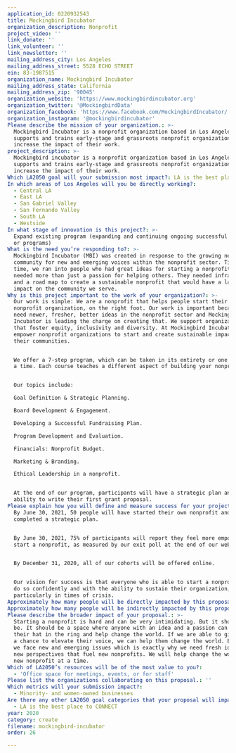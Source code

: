 ```yaml
---
application_id: 0220932543
title: Mockingbird Incubator
organization_description: Nonprofit
project_video: ''
link_donate: ''
link_volunteer: ''
link_newsletter: ''
mailing_address_city: Los Angeles
mailing_address_street: 5528 ECHO STREET
ein: 83-1987515
organization_name: Mockingbird Incubator
mailing_address_state: California
mailing_address_zip: '90045'
organization_website: 'https://www.mockingbirdincubator.org'
organization_twitter: '@MockingbirdData'
organization_facebook: 'https://www.facebook.com/MockingbirdIncubator/'
organization_instagram: '@mockingbirdincubator'
Please describe the mission of your organization.: >-
  Mockingbird Incubator is a nonprofit organization based in Los Angeles that
  supports and trains early-stage and grassroots nonprofit organizations to
  increase the impact of their work.
project_description: >-
  Mockingbird incubator is a nonprofit organization based in Los Angeles that
  supports and trains early-stage and grassroots nonprofit organizations to
  increase the impact of their work.
Which LA2050 goal will your submission most impact?: LA is the best place to CREATE
In which areas of Los Angeles will you be directly working?:
  - Central LA
  - East LA
  - San Gabriel Valley
  - San Fernando Valley
  - South LA
  - Westside
In what stage of innovation is this project?: >-
  Expand existing program (expanding and continuing ongoing successful projects
  or programs)
What is the need you’re responding to?: >-
  Mockingbird Incubator (MBI) was created in response to the growing need in our
  community for new and emerging voices within the nonprofit sector. Time after
  time, we ran into people who had great ideas for starting a nonprofit but
  needed more than just a passion for helping others. They needed infrastructure
  and a road map to create a sustainable nonprofit that would have a lasting
  impact on the community we serve. 
Why is this project important to the work of your organization?: >-
  Our work is simple: We are a nonprofit that helps people start their own
  nonprofit organization, on the right foot. Our work is important because we
  need newer, fresher, better ideas in the nonprofit sector and Mockingbird
  Incubator is leading the charge on creating that. We support organizations
  that foster equity, inclusivity and diversity. At Mockingbird Incubator, we
  empower nonprofit organizations to start and create sustainable impact in
  their communities. 


  We offer a 7-step program, which can be taken in its entirety or one class at
  a time. Each course teaches a different aspect of building your nonprofit. 


  Our topics include:

  Goal Definition & Strategic Planning.

  Board Development & Engagement.

  Developing a Successful Fundraising Plan.

  Program Development and Evaluation.

  Financials: Nonprofit Budget.

  Marketing & Branding.

  Ethical Leadership in a nonprofit.


  At the end of our program, participants will have a strategic plan and the
  ability to write their first grant proposal. 
Please explain how you will define and measure success for your project.: >-
  By June 30, 2021, 50 people will have started their own nonprofit and
  completed a strategic plan.


  By June 30, 2021, 75% of participants will report they feel more empowered to
  start a nonprofit, as measured by our exit poll at the end of our webinars. 


  By December 31, 2020, all of our cohorts will be offered online.  


  Our vision for success is that everyone who is able to start a nonprofit, may
  do so confidently and with the ability to sustain their organization,
  particularly in times of crisis. 
Approximately how many people will be directly impacted by this proposal?: '50'
Approximately how many people will be indirectly impacted by this proposal?: '1000'
Please describe the broader impact of your proposal.: >-
  Starting a nonprofit is hard and can be very intimidating. But it shouldn't
  be. It should be a space where anyone with an idea and a passion can throw
  their hat in the ring and help change the world. If we are able to give people
  a chance to elevate their voice, we can help them change the world. Every day,
  we face new and emerging issues which is exactly why we need fresh ideas and
  new perspectives that fuel new nonprofits. We will help change the world, one
  new nonprofit at a time. 
Which of LA2050’s resources will be of the most value to you?:
  - 'Office space for meetings, events, or for staff'
Please list the organizations collaborating on this proposal.: ''
Which metrics will your submission impact?:
  - Minority- and women-owned businesses
Are there any other LA2050 goal categories that your proposal will impact?:
  - LA is the best place to CONNECT
year: 2020
category: create
filename: mockingbird-incubator
order: 26

---
```

